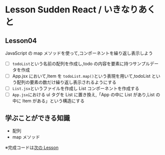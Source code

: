 # Lesson Sudden React / いきなりあくと

## Lesson04

JavaScript の map メソッドを使って,コンポーネントを繰り返し表示しよう

- [ ] `todoList`という名前の配列を作成し,todo の内容を要素に持つサンプルデータを作成
- [ ] App.jsx において,Item を `todoList.map()`という表現を用いて,todoList という配列の要素の数だけ繰り返し表示されるようにする
- [ ] `List.jsx`というファイルを作成し List コンポーネントを作成する
- [ ] `App.jsx`における ul タグを List に置き換え,「App の中に List があり,List の中に Item がある」という構造にする

## 学ぶことができる知識

- 配列
- map メソッド

※完成コードは[次の Lesson](https://github.com/prog-learning/lesson-ikina-react/tree/lesson05)
